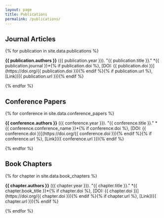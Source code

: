 ```yaml
---
layout: page
title: Publications
permalink: /publications/
---
```


## Journal Articles

{% for publication in site.data.publications %}
  <div class="publication-entry">
    <p>
      <strong>{{ publication.authors }}</strong> ({{ publication.year }}). 
      "{{ publication.title }}." *{{ publication.journal }}*{% if publication.doi %}, [DOI: {{ publication.doi }}](https://doi.org/{{ publication.doi }}){% endif %}{% if publication.url %}, [Link]({{ publication.url }}){% endif %}
    </p>
  </div>
{% endfor %}

## Conference Papers

<!-- You can add similar loops for conference papers if they are also included in your publications.yml -->
{% for conference in site.data.conference_papers %}
  <div class="publication-entry">
    <p>
      <strong>{{ conference.authors }}</strong> ({{ conference.year }}). 
      "{{ conference.title }}." *{{ conference.conference_name }}*{% if conference.doi %}, [DOI: {{ conference.doi }}](https://doi.org/{{ conference.doi }}){% endif %}{% if conference.url %}, [Link]({{ conference.url }}){% endif %}
    </p>
  </div>
{% endfor %}

## Book Chapters

<!-- Similarly, add a loop for book chapters if needed -->
{% for chapter in site.data.book_chapters %}
  <div class="publication-entry">
    <p>
      <strong>{{ chapter.authors }}</strong> ({{ chapter.year }}). 
      "{{ chapter.title }}." *{{ chapter.book_title }}*{% if chapter.doi %}, [DOI: {{ chapter.doi }}](https://doi.org/{{ chapter.doi }}){% endif %}{% if chapter.url %}, [Link]({{ chapter.url }}){% endif %}
    </p>
  </div>
{% endfor %}
